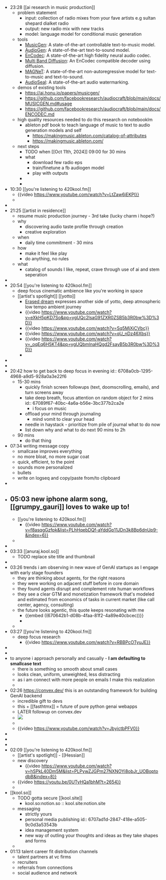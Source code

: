 - 23:28 [[ai research in music production]]
	- problem statement
		- input: collection of radio mixes from your fave artists e.g sultan shepard dialket radio
		- output: new radio mix with new tracks
		- model: language model for conditional music generation
	- tools
		- [MusicGen](https://github.com/facebookresearch/audiocraft/blob/main/docs/MUSICGEN.md): A state-of-the-art controllable text-to-music model.
		- [AudioGen](https://github.com/facebookresearch/audiocraft/blob/main/docs/AUDIOGEN.md): A state-of-the-art text-to-sound model.
		- [EnCodec](https://github.com/facebookresearch/audiocraft/blob/main/docs/ENCODEC.md): A state-of-the-art high fidelity neural audio codec.
		- [Multi Band Diffusion](https://github.com/facebookresearch/audiocraft/blob/main/docs/MBD.md): An EnCodec compatible decoder using diffusion.
		- [MAGNeT](https://github.com/facebookresearch/audiocraft/blob/main/docs/MAGNET.md): A state-of-the-art non-autoregressive model for text-to-music and text-to-sound.
		- [AudioSeal](https://github.com/facebookresearch/audiocraft/blob/main/docs/WATERMARKING.md): A state-of-the-art audio watermarking.
	- demos of existing tools
		- https://ai.honu.io/papers/musicgen/
		- https://github.com/facebookresearch/audiocraft/blob/main/docs/MUSICGEN.md#usage
		- https://github.com/facebookresearch/audiocraft/blob/main/docs/ENCODEC.md
	- high quality resources needed to do this research on notebooklm
		- ableton pdf book to teach language of music to text to audio generation models and self
			- https://makingmusic.ableton.com/catalog-of-attributes
			- https://makingmusic.ableton.com/
	- next steps
		- TODO when [[Oct 11th, 2024]] 09:00 for 30 mins
		- what
			- download few radio eps
			- train/finetune a fb audiogen model
			- play with outputs
		-
		-
- 10:30 [[you're listening to 420kool.fm]]
	- {{video https://www.youtube.com/watch?v=LtZaw6iEKPI}}
	-
-
- 21:25 [[artist in residence]]
	- resume music production journey - 3rd take (lucky charm i hope?)
	- why
		- discovering audio taste profile through creation
		- creative exploration
	- when
		- daily time commitment - 30 mins
	- how
		- make it feel like play
		- do anything, no rules
	- what
		- catalog of sounds I like, repeat, crave through use of ai and stem seperation
-
- 20:54 [[you're listening to 420kool.fm]]
	- deep focus cinematic ambience like you're working in space
	- [[artist's spotlight]] [[yotto]]
		- [Erased dream](https://yotto.bandcamp.com/album/erased-dreams) expresses another side of yotto, deep atmospheric low tempo ambient journey
		- {{video https://www.youtube.com/watch?v=eXkH5pKD7So&pp=ygUQc2lsaG91ZXR0ZSB5b3R0bw%3D%3D}}
		- {{video https://www.youtube.com/watch?v=Sq5MjXjCVbc}}
		- {{video https://www.youtube.com/watch?v=qU_nDz46Xbs}}
		- {{video https://www.youtube.com/watch?v=_oqEq6H5KT4&pp=ygUQbmlnaHQgd2FsayB5b3R0bw%3D%3D}}
		-
-
-
- 20:42 how to get back to deep focus in evening
  id:: 6708a0cb-1295-4968-a9d5-928a0a3e22f6
	- 15-30 mins
		- quickly finish screen followups (text, doomscrolling, emails), and turn screens away
		- take deep breath, focus attention on random object for 2 mins
		  id:: 67089f67-40bc-4a6a-b56e-3bc377b2ca2e
			- i focus on music
		- offload your mind through journaling
			- mind vomit to clear your head
		- needle in haystack - prioritize from pile of journal what to do now
		- list down why and what to do next 90 mins to 2h
	- 90 mins
		- do that thing
- 07:34 writing message copy
	- smallcase improves everything
	- no more bloat, no more sugar coat
	- quick, efficient, to the point
	- sounds more personalized
	- bullets
	- write on logseq and copy/paste from/to clipboard
-
- 05:03 new iphone alarm song, [[grumpy_gauri]] loves to wake up to!
	-
	- [[you're listening to 420kool.fm]]
		- {{video https://www.youtube.com/watch?v=f8asqgGzfpk&list=PLhHqebDQf-aYddGp11JDn3k8Bp6dnUp9-&index=6}}
	-
-
- 03:33 [[anuraj.kool.so]]
	- TODO replace site title and thumbnail
-
- 03:26 trends i am observing in new wave of GenAI startups as I engage with early stage founders
	- they are thinking about agents, for the right reasons
	- they were working on adjacent stuff before in core domain
	- they found agents disrupt and complement rote human workflows
	- they see a clear GTM and monetization framework that's modeled and estimated from economics of tasks in current market (like call center, agency, consulting)
	- the future looks agentic, this quote keeps resonating with me
		- {{embed ((670642b1-d08b-4faa-81f2-4a89e40cbcec))}}
		-
	-
- 03:27 [[you're listening to 420kool.fm]]
	- deep focus research
		- {{video https://www.youtube.com/watch?v=RBBPcOTyuJE}}
-
-
- to anyone i approach personally and casually - **I am defaulting to smallcase text**
	- there is something so smooth about small cases
	- looks clean, uniform, unweighted, less distracting
	- as i am connect with more people on emails I make this realization
	-
- 02:26 https://convex.dev/  this is an outstanding framework for building GenAI backend
	- incredible gift to devs
	- this + [[fasthtmx]] = future of pure python genai webapps
	- LATER followup on convex.dev
	- ![](https://www.convex.dev/home/hero/diagram-wide-labels.svg)
	-
	- {{video https://www.youtube.com/watch?v=JbyictbPFV0}}
-
-
-
- 02:09 [[you're listening to 420kool.fm]]
	- [[artist's spotlight]] - [[Hessian]]
	- new discovery
		- {{video https://www.youtube.com/watch?v=hSPkL40Dm5M&list=PLPywZJGPm27NXNOYi8obJr_UOBoptodbB&index=8}}
	- {{video https://youtu.be/0UTyHQa1bhM?t=2654}}
	-
- [[kool.so]]
	- TODO gotta secure [[kool.site]]
		- kool.so:notion.so :: kool.site:notion.site
	- messaging
		- strictly yours
		- personal media publishing
		  id:: 6707ad1d-2847-418e-a505-9c0d3a53543b
		- idea management system
		- new way of outling your thoughts and ideas as they take shapes and forms
	-
- 01:13 talent career fit distribution channels
	- talent partners at vc firms
	- recruiters
	- referrals from connections
	- social audience and network